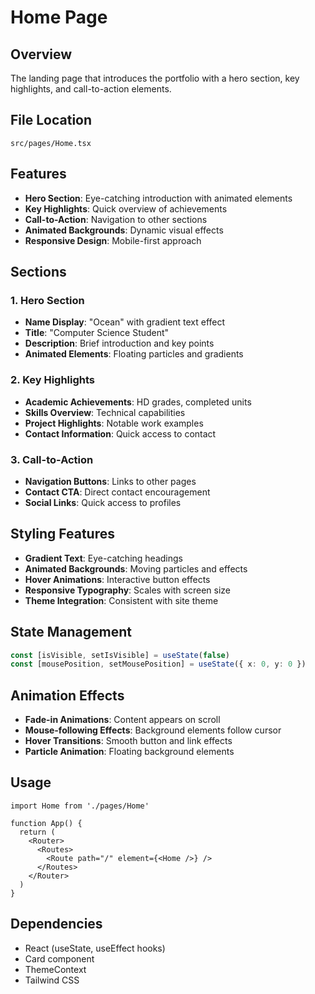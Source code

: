 # Home Page

## Overview
The landing page that introduces the portfolio with a hero section, key highlights, and call-to-action elements.

## File Location
`src/pages/Home.tsx`

## Features
- **Hero Section**: Eye-catching introduction with animated elements
- **Key Highlights**: Quick overview of achievements
- **Call-to-Action**: Navigation to other sections
- **Animated Backgrounds**: Dynamic visual effects
- **Responsive Design**: Mobile-first approach

## Sections

### 1. Hero Section
- **Name Display**: "Ocean" with gradient text effect
- **Title**: "Computer Science Student"
- **Description**: Brief introduction and key points
- **Animated Elements**: Floating particles and gradients

### 2. Key Highlights
- **Academic Achievements**: HD grades, completed units
- **Skills Overview**: Technical capabilities
- **Project Highlights**: Notable work examples
- **Contact Information**: Quick access to contact

### 3. Call-to-Action
- **Navigation Buttons**: Links to other pages
- **Contact CTA**: Direct contact encouragement
- **Social Links**: Quick access to profiles

## Styling Features
- **Gradient Text**: Eye-catching headings
- **Animated Backgrounds**: Moving particles and effects
- **Hover Animations**: Interactive button effects
- **Responsive Typography**: Scales with screen size
- **Theme Integration**: Consistent with site theme

## State Management
```typescript
const [isVisible, setIsVisible] = useState(false)
const [mousePosition, setMousePosition] = useState({ x: 0, y: 0 })
```

## Animation Effects
- **Fade-in Animations**: Content appears on scroll
- **Mouse-following Effects**: Background elements follow cursor
- **Hover Transitions**: Smooth button and link effects
- **Particle Animation**: Floating background elements

## Usage
```tsx
import Home from './pages/Home'

function App() {
  return (
    <Router>
      <Routes>
        <Route path="/" element={<Home />} />
      </Routes>
    </Router>
  )
}
```

## Dependencies
- React (useState, useEffect hooks)
- Card component
- ThemeContext
- Tailwind CSS

